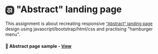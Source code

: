 # <span><img src="./images/icon.png" alt=icon style="height: 1em; vertical-align: middle;"></span> "Abstract" landing page

This assignment is about recreating responsive <a href="https://help.abstract.com/hc/en-us" style="font-size:small;">"Abstract" landing page</a> design using javascript/bootstrap/html/css and practising "hamburger menu".

<h4>🔹 Abstract page sample - <a href="https://simonakom.github.io/abstract-landing-page/index.html" style="font-size:small;">View</a><h4>




